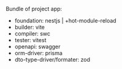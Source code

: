 Bundle of project app:

- foundation: nestjs | +hot-module-reload
- builder: vite
- compiler: swc
- tester: vitest
- openapi: swagger
- orm-driver: prisma
- dto-type-driver/formater: zod
